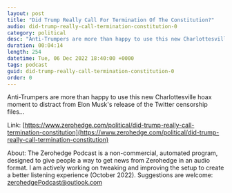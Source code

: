 ```yaml
---
layout: post
title: "Did Trump Really Call For Termination Of The Constitution?"
audio: did-trump-really-call-termination-constitution-0
category: political
desc: "Anti-Trumpers are more than happy to use this new Charlottesville hoax moment to distract from Elon Musk's release of the Twitter censorship files..."
duration: 00:04:14
length: 254
datetime: Tue, 06 Dec 2022 18:40:00 +0000
tags: podcast
guid: did-trump-really-call-termination-constitution-0
order: 0
---
```

Anti-Trumpers are more than happy to use this new Charlottesville hoax moment to distract from Elon Musk's release of the Twitter censorship files...

Link: [https://www.zerohedge.com/political/did-trump-really-call-termination-constitution](https://www.zerohedge.com/political/did-trump-really-call-termination-constitution)

About: The Zerohedge Podcast is a non-commercial, automated program, designed to give people a way to get news from Zerohedge in an audio format.  I am actively working on tweaking and improving the setup to create a better listening experience (October 2022).  Suggestions are welcome: [zerohedgePodcast@outlook.com](mailto:zerohedgePodcast@outlook.com)